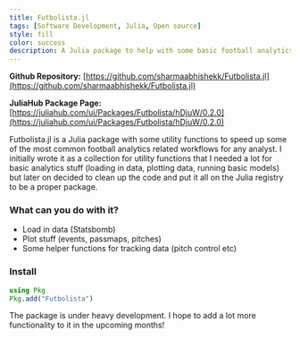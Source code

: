 ```yaml
---
title: Futbolista.jl
tags: [Software Development, Julia, Open source]
style: fill
color: success
description: A Julia package to help with some basic football analytics workflows
---
```

**Github Repository:** [https://github.com/sharmaabhishekk/Futbolista.jl](https://github.com/sharmaabhishekk/Futbolista.jl)

**JuliaHub Package Page:** [https://juliahub.com/ui/Packages/Futbolista/hDjuW/0.2.0](https://juliahub.com/ui/Packages/Futbolista/hDjuW/0.2.0)

Futbolista.jl is a Julia package with some utility functions to speed up some of the most common football analytics related workflows for any analyst. 
I initially wrote it as a collection for utility functions that I needed a lot for basic analytics stuff (loading in data, plotting data, running basic models) but later on decided to clean up the code and put it all on the Julia registry to be a proper package. 

### What can you do with it?

* Load in data (Statsbomb)
* Plot stuff (events, passmaps, pitches)
* Some helper functions for tracking data (pitch control etc)

### Install

```julia
using Pkg
Pkg.add("Futbolista")
```

The package is under heavy development. I hope to add a lot more functionality to it in the upcoming months!